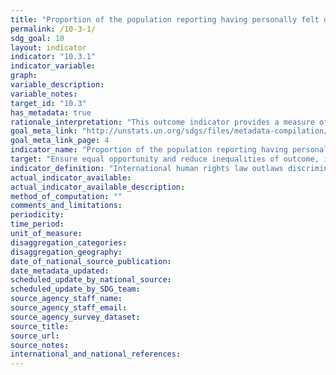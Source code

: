 ```yaml
---
title: "Proportion of the population reporting having personally felt discriminated against or harassed within the previous 12 months on the basis of a ground of discrimination prohibited under international human rights law"
permalink: /10-3-1/
sdg_goal: 10
layout: indicator
indicator: "10.3.1"
indicator_variable: 
graph: 
variable_description: 
variable_notes: 
target_id: "10.3"
has_metadata: true
rationale_interpretation: "This outcome indicator provides a measure of how well non-discriminatory laws and policies are applied in practice, from the perspective of the population. It is based on personal experience rather than perception to ensure greater validity of data, as perceptions of the experience of others may themselves be affected by stereotyping."
goal_meta_link: "http://unstats.un.org/sdgs/files/metadata-compilation/Metadata-Goal-10.pdf"
goal_meta_link_page: 4
indicator_name: "Proportion of the population reporting having personally felt discriminated against or harassed within the previous 12 months on the basis of a ground of discrimination prohibited under international human rights law"
target: "Ensure equal opportunity and reduce inequalities of outcome, including by eliminating discriminatory laws, policies and practices and promoting appropriate legislation, policies and action in this regard."
indicator_definition: "International human rights law outlaws discrimination against population groups on the basis of specific characteristics or 'grounds'. The grounds of discrimination prohibited under international human rights law, as enshrined in the 1948 Universal Declaration of Human Rights and subsequently elaborated upon by international human rights mechanisms, include ethnicity, sex, age, income, geographic location, disability, religion, migratory or displacement status, civil status, sexual orientation and gender identity. While some grounds are common to all countries and follow standard definitions, such as sex, age or disability, the precise categories to be included under grounds such as ethnicity, geographic location and religion will vary according to national circumstances and should be determined in a participatory process at national level. The indicator is calculated as the percentage of persons reporting having personally felt discriminated against or harassed within the last 12 months on the basis of a ground of discrimination prohibited under international human rights law. This will be calculated using the full survey results, with techniques of imputation, estimation and data weighting to ensure a representative sample and data reliability."
actual_indicator_available: 
actual_indicator_available_description: 
method_of_computation: ""
comments_and_limitations: 
periodicity: 
time_period: 
unit_of_measure: 
disaggregation_categories: 
disaggregation_geography: 
date_of_national_source_publication: 
date_metadata_updated: 
scheduled_update_by_national_source: 
scheduled_update_by_SDG_team: 
source_agency_staff_name: 
source_agency_staff_email: 
source_agency_survey_dataset: 
source_title: 
source_url: 
source_notes: 
international_and_national_references: 
---
```


